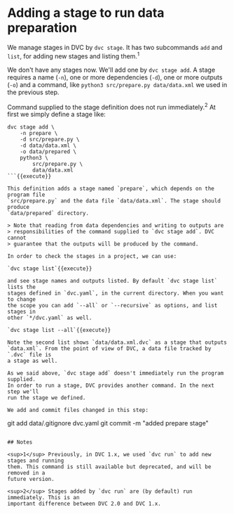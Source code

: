 # Adding a stage to run data preparation

We manage stages in DVC by `dvc stage`. It has two subcommands
`add` and `list`, for adding new stages and listing
them.<sup>1</sup>

We don't have any stages now. We'll add one by `dvc stage add`. A stage requires
a name (`-n`), one or more dependencies (`-d`), one or more outputs (`-o`) and a
command, like `python3 src/prepare.py data/data.xml` we used in the previous
step. 

Command supplied to the stage definition does not run immediately.<sup>2</sup>
At first we simply define a stage like:

```
dvc stage add \
    -n prepare \
    -d src/prepare.py \
    -d data/data.xml \
    -o data/prepared \
    python3 \
        src/prepare.py \
        data/data.xml
```{{execute}}

This definition adds a stage named `prepare`, which depends on the program file
`src/prepare.py` and the data file `data/data.xml`. The stage should produce
`data/prepared` directory. 

> Note that reading from data dependencies and writing to outputs are
> responsibilities of the command supplied to `dvc stage add`. DVC cannot
> guarantee that the outputs will be produced by the command. 

In order to check the stages in a project, we can use: 

`dvc stage list`{{execute}}

and see stage names and outputs listed. By default `dvc stage list` lists the
stages defined in `dvc.yaml`, in the current directory. When you want to change
the scope you can add `--all` or `--recursive` as options, and list stages in
other `*/dvc.yaml` as well. 

`dvc stage list --all`{{execute}}

Note the second list shows `data/data.xml.dvc` as a stage that outputs
`data.xml`. From the point of view of DVC, a data file tracked by `.dvc` file is
a stage as well. 

As we said above, `dvc stage add` doesn't immediately run the program supplied.
In order to run a stage, DVC provides another command. In the next step we'll
run the stage we defined. 

We add and commit files changed in this step:

```
git add data/.gitignore dvc.yaml 
git commit -m "added prepare stage"
```{{execute}}

## Notes

<sup>1</sup> Previously, in DVC 1.x, we used `dvc run` to add new stages and running
them. This command is still available but deprecated, and will be removed in a
future version. 

<sup>2</sup> Stages added by `dvc run` are (by default) run immediately. This is an
important difference between DVC 2.0 and DVC 1.x.
